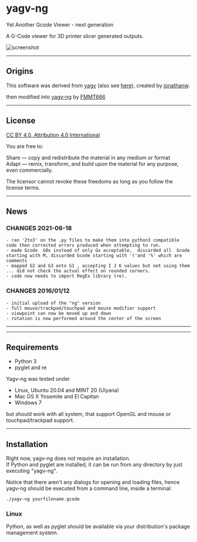 yagv-ng
=======
Yet Another Gcode Viewer - next generation

A G-Code viewer for 3D printer slicer generated outputs.

![screenshot](data/screenshot.png)

---
## Origins

This software was derived from [yagv][1] (also see [here][2]), created by [jonathanw][3].

then modified into [yagv-ng][0] by  [FMMT666][0] 


---
## License

[CC BY 4.0, Attribution 4.0 International][6]

You are free to:

Share — copy and redistribute the material in any medium or format  
Adapt — remix, transform, and build upon the material for any purpose, even commercially.
  
The licensor cannot revoke these freedoms as long as you follow the license terms.
  

---
## News
### CHANGES 2021-06-18

    - ran '2to3' on the .py files to make them into python3 compatible code then corrected errors produced when attempting to run.
    - made Gcode  G0x instead of only Gx acceptable,  discarded all  Gcode starting with M, discarded Gcode starting with '('and '%' which are comments
    - mapped G2 and G3 onto G1 , accepting I J K values but not using them ... did not check the actual effect on rounded corners.
    - code now needs to import RegEx library (re).

### CHANGES 2016/01/12

    - initial upload of the "ng" version
    - full mouse/trackpad/touchpad and mouse modifier support
    - viewpoint can now be moved up and down
    - rotation is now performed around the center of the screen


---

---
## Requirements

  - Python 3 
  - pyglet  and re
   

Yagv-ng was tested under
  
  - Linux, Ubuntu 20.04  and MINT 20  (Ulyana)
  - Mac OS X Yosemite and El Capitan
  - Windows 7
  
but should work with all system, that support OpenGL and mouse or touchpad/trackpad 
support.


--- 
## Installation

Right now, yagv-ng does not require an installation.  
If Python and pyglet are installed, it can be run from any directory by
just executing "yagv-ng".
  
Notice that there aren't any dialogs for opening and loading files, hence  
yagv-ng should be executed from a command line, inside a terminal:
  
    ./yagv-ng yourfilename.gcode
    
    
### Linux

Python, as well as pyglet should be available via your distribution's
package management system.
  

[0]: https://github.com/FMMT666/yagv-ng
[1]: https://github.com/jonathanwin/yagv
[2]: http://www.thingiverse.com/thing:38118
[3]: http://www.thingiverse.com/jonathanw/about
[4]: https://www.python.org/
[5]: https://bitbucket.org/pyglet/pyglet
[6]: http://creativecommons.org/licenses/by/4.0/

